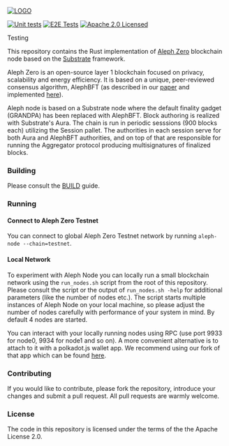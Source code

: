 [![LOGO][aleph-logo]][aleph-homepage]

[![Unit tests][unit-tests-badge]][unit-tests]
[![E2E Tests][e2e-tests-badge]][e2e-tests]
[![Apache 2.0 Licensed][license-image]][license-link]

Testing

This repository contains the Rust implementation of [Aleph Zero][aleph-homepage] blockchain node based on the [Substrate][substrate-homepage] framework.

Aleph Zero is an open-source layer 1 blockchain focused on privacy, scalability and energy efficiency. It is based on a unique, peer-reviewed consensus algorithm, AlephBFT (as described in our [paper][aleph-bft-paper] and implemented [here][aleph-bft-link]).

Aleph node is based on a Substrate node where the default finality gadget (GRANDPA) has been replaced with AlephBFT. Block authoring is realized with Substrate's Aura. The chain is run in periodic sesssions (900 blocks each) utilizing the Session pallet. The authorities in each session serve for both Aura and AlephBFT authorities, and on top of that are responsible for running the Aggregator protocol producing multisignatures of finalized blocks.


### Building

Please consult the [BUILD][BUILD] guide.

### Running

#### Connect to Aleph Zero Testnet

You can connect to global Aleph Zero Testnet network by running `aleph-node --chain=testnet`.

#### Local Network

To experiment with Aleph Node you can locally run a small blockchain network using the `run_nodes.sh` script from the root of this repository.  Please consult the script or the output of `run_nodes.sh -help` for additional parameters (like the number of nodes etc.). The script starts multiple instances of Aleph Node on your local machine, so please adjust the number of nodes carefully with performance of your system in mind. By default 4 nodes are started. 

You can interact with your locally running nodes using RPC (use port 9933 for node0, 9934 for node1 and so on). A more convenient alternative is to attach to it with a polkadot.js wallet app. We recommend using our fork of that app which can be found [here][aleph-polkadot-link].

### Contributing

If you would like to contribute, please fork the repository, introduce your changes and submit a pull request. All pull requests are warmly welcome.

### License

The code in this repository is licensed under the terms of the the Apache License 2.0.


[aleph-homepage]: https://alephzero.org
[aleph-logo]: https://alephzero.org/wp-content/uploads/A0_logotype_dark-1.jpg
[aleph-bft-link]: https://github.com/Cardinal-Cryptography/AlephBFT
[aleph-bft-paper]: https://arxiv.org/abs/1908.05156
[aleph-polkadot-link]: https://github.com/Cardinal-Cryptography/apps
[substrate-homepage]: https://substrate.io
[unit-tests]: https://github.com/Cardinal-Cryptography/aleph-node/actions/workflows/unit_tests.yml
[unit-tests-badge]: https://github.com/Cardinal-Cryptography/aleph-node/actions/workflows/unit_tests.yml/badge.svg
[e2e-tests]: https://github.com/Cardinal-Cryptography/aleph-node/actions/workflows/e2e-tests-main-devnet.yml
[e2e-tests-badge]: https://github.com/Cardinal-Cryptography/aleph-node/actions/workflows/e2e-tests-main-devnet.yml/badge.svg
[license-image]: https://img.shields.io/badge/license-Apache2.0-blue.svg
[license-link]: https://github.com/Cardinal-Cryptography/aleph-node/blob/main/LICENSE
[BUILD]: ./BUILD.md
